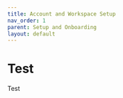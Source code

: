 ```yaml
---
title: Account and Workspace Setup
nav_order: 1
parent: Setup and Onboarding
layout: default
---
```


# Test
Test